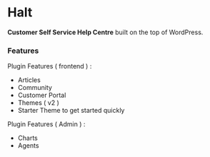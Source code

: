 Halt
===========

**Customer Self Service Help Centre** built on the top of WordPress.

### Features


Plugin Features ( frontend ) :
- Articles
- Community
- Customer Portal
- Themes ( v2 )
- Starter Theme to get started quickly

Plugin Features ( Admin ) :
- Charts
- Agents

